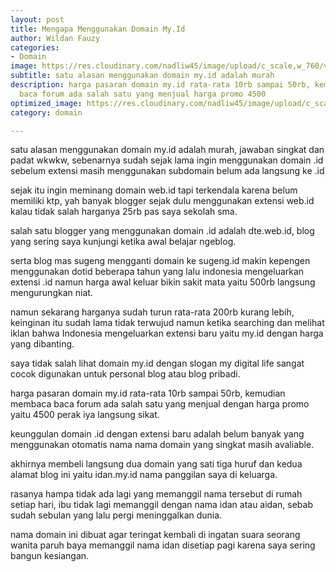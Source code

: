```yaml
---
layout: post
title: Mengapa Menggunakan Domain My.Id
author: Wildan Fauzy
categories:
- Domain
image: https://res.cloudinary.com/nadliw45/image/upload/c_scale,w_760/v1606454809/domain-my-id_yvtkyr.png
subtitle: satu alasan menggunakan domain my.id adalah murah
description: harga pasaran domain my.id rata-rata 10rb sampai 50rb, kemudian membaca
  baca forum ada salah satu yang menjual harga promo 4500
optimized_image: https://res.cloudinary.com/nadliw45/image/upload/c_scale,w_380/v1606454809/domain-my-id_yvtkyr.png
category: domain

---
```

satu alasan menggunakan domain my.id adalah murah, jawaban singkat dan padat wkwkw, sebenarnya sudah sejak lama ingin menggunakan domain .id sebelum extensi masih menggunakan subdomain belum ada langsung ke .id

sejak itu ingin meminang domain web.id tapi terkendala karena belum memiliki ktp, yah banyak blogger sejak dulu menggunakan extensi web.id kalau tidak salah harganya 25rb pas saya sekolah sma.

salah satu blogger yang menggunakan domain .id adalah dte.web.id, blog yang sering saya kunjungi ketika awal belajar ngeblog.

serta blog mas sugeng mengganti domain ke sugeng.id makin kepengen menggunakan dotid beberapa tahun yang lalu indonesia mengeluarkan extensi .id namun harga awal keluar bikin sakit mata yaitu 500rb langsung mengurungkan niat.

namun sekarang harganya sudah turun rata-rata 200rb kurang lebih, keinginan itu sudah lama tidak terwujud namun ketika searching dan melihat iklan bahwa Indonesia mengeluarkan extensi baru yaitu my.id dengan harga yang dibanting.

saya tidak salah lihat domain my.id dengan slogan my digital life sangat cocok digunakan untuk personal blog atau blog pribadi.

harga pasaran domain my.id rata-rata 10rb sampai 50rb, kemudian membaca baca forum ada salah satu yang menjual dengan harga promo yaitu 4500 perak iya langsung sikat.

keunggulan domain .id dengan extensi baru adalah belum banyak yang menggunakan otomatis nama nama domain yang singkat masih avaliable.

akhirnya membeli langsung dua domain yang sati tiga huruf dan kedua alamat blog ini yaitu idan.my.id nama panggilan saya di keluarga.

rasanya hampa tidak ada lagi yang memanggil nama tersebut di rumah setiap hari, ibu tidak lagi memanggil dengan nama idan atau aidan, sebab sudah sebulan yang lalu pergi meninggalkan dunia.

nama domain ini dibuat agar teringat kembali di ingatan suara seorang wanita paruh baya memanggil nama idan disetiap pagi karena saya sering bangun kesiangan.